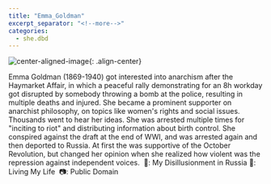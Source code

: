 ```yaml
---
title: "Emma_Goldman"
excerpt_separator: "<!--more-->"
categories:
  - she.dbd
---
```



![center-aligned-image](https://cdn.pixabay.com/photo/2020/10/26/16/56/man-5687861_1280.png){: .align-center}

Emma Goldman (1869-1940) got interested into anarchism after the Haymarket Affair, in which a peaceful rally demonstrating for an 8h workday got disrupted by somebody throwing a bomb at the police, resulting in multiple deaths and injured. She became a prominent supporter on anarchist philosophy, on topics like women's rights and social issues. Thousands went to hear her ideas. She was arrested multiple times for "inciting to riot" and distributing information about birth control. She conspired against the draft at the end of WWI, and was arrested again and then deported to Russia. At first the was supportive of the October Revolution, but changed her opinion when she realized how violent was the repression against independent voices.⁠
⁠
📕: My Disillusionment in Russia⁠
📕: Living My Life⁠
⁠
📷: Public Domain⁠
